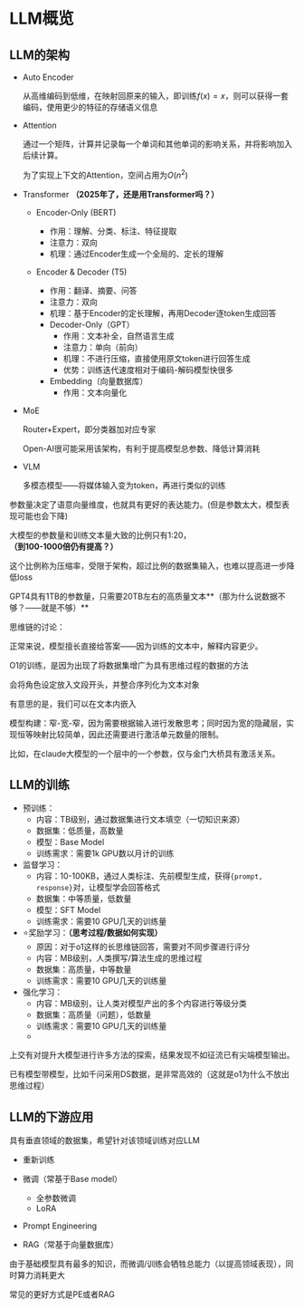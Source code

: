 # LLM概览

## LLM的架构

- Auto Encoder

  从高维编码到低维，在映射回原来的输入，即训练$f(x)=x$，则可以获得一套编码，使用更少的特征的存储语义信息

- Attention

  通过一个矩阵，计算并记录每一个单词和其他单词的影响关系，并将影响加入后续计算。

  为了实现上下文的Attention，空间占用为$O(n^2)$

- Transformer **（2025年了，还是用Transformer吗？）**

  - Encoder-Only (BERT)

    - 作用：理解、分类、标注、特征提取
    - 注意力：双向
    - 机理：通过Encoder生成一个全局的、定长的理解
  - Encoder & Decoder (T5)

    - 作用：翻译、摘要、问答
    - 注意力：双向
    - 机理：基于Encoder的定长理解，再用Decoder逐token生成回答
    - Decoder-Only（GPT）
      - 作用：文本补全，自然语言生成
      - 注意力：单向（前向）
      - 机理：不进行压缩，直接使用原文token进行回答生成
      - 优势：训练迭代速度相对于编码-解码模型快很多
    - Embedding（向量数据库）
      - 作用：文本向量化

- MoE

  Router+Expert，即分类器加对应专家

  Open-AI很可能采用该架构，有利于提高模型总参数、降低计算消耗

- VLM

  多模态模型——将媒体输入变为token，再进行类似的训练

参数量决定了语意向量维度，也就具有更好的表达能力。(但是参数太大，模型表现可能也会下降)

大模型的参数量和训练文本量大致的比例只有1:20，**（到100-1000倍仍有提高？）**

这个比例称为压缩率，受限于架构，超过比例的数据集输入，也难以提高进一步降低loss

GPT4具有1TB的参数量，只需要20TB左右的高质量文本**（那为什么说数据不够？——就是不够）**

思维链的讨论：

正常来说，模型擅长直接给答案——因为训练的文本中，解释内容更少。

O1的训练，是因为出现了将数据集增广为具有思维过程的数据的方法

会将角色设定放入文段开头，并整合序列化为文本对象

有意思的是，我们可以在文本内嵌入

模型构建：窄-宽-窄，因为需要根据输入进行发散思考；同时因为宽的隐藏层，实现恒等映射比较简单，因此还需要进行激活单元数量的限制。

比如，在claude大模型的一个层中的一个参数，仅与金门大桥具有激活关系。



## LLM的训练

- 预训练：
  - 内容：TB级别，通过数据集进行文本填空（一切知识来源）
  - 数据集：低质量，高数量
  - 模型：Base Model
  - 训练需求：需要1k GPU数以月计的训练
- 监督学习：
  - 内容：10-100KB，通过人类标注、先前模型生成，获得`{prompt, response}`对，让模型学会回答格式
  - 数据集：中等质量，低数量
  - 模型：SFT Model
  - 训练需求：需要10 GPU几天的训练量
- :star:奖励学习：**（思考过程/数据如何实现）**
  - 原因：对于o1这样的长思维链回答，需要对不同步骤进行评分
  - 内容：MB级别，人类撰写/算法生成的思维过程
  - 数据集：高质量，中等数量
  - 训练需求：需要10 GPU几天的训练量
- 强化学习：
  - 内容：MB级别，让人类对模型产出的多个内容进行等级分类
  - 数据集：高质量（问题），低数量
  - 训练需求：需要10 GPU几天的训练量
  - 

上交有对提升大模型进行许多方法的探索，结果发现不如征流已有尖端模型输出。

已有模型带模型，比如千问采用DS数据，是非常高效的（这就是o1为什么不放出思维过程）



## LLM的下游应用

具有垂直领域的数据集，希望针对该领域训练对应LLM

- 重新训练
- 微调（常基于Base model）
  - 全参数微调
  - LoRA

- Prompt Engineering
- RAG（常基于向量数据库）

由于基础模型具有最多的知识，而微调/训练会牺牲总能力（以提高领域表现），同时算力消耗更大

常见的更好方式是PE或者RAG